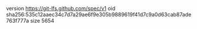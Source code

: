 version https://git-lfs.github.com/spec/v1
oid sha256:535c12aaec34c7d7a29ae6f9e305b9889619f41d7c9a0d63cab87ade763f777a
size 5654
